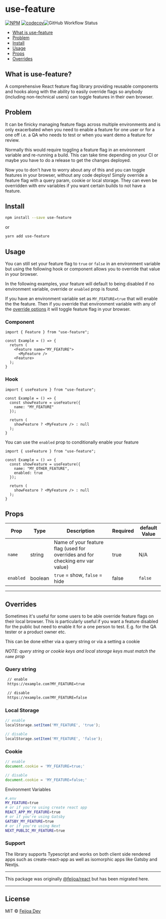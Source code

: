 # use-feature

[![NPM](https://img.shields.io/npm/v/use-feature.svg)](https://www.npmjs.com/package/use-feature) [![codecov](https://codecov.io/gh/feijoa-dev/use-feature/branch/main/graph/badge.svg?token=ABVLM7PCDG)](https://codecov.io/gh/feijoa-dev/use-feature)![GitHub Workflow Status](https://img.shields.io/github/actions/workflow/status/feijoa-dev/use-feature/publish.yml)

- [What is use-feature](#what-is-use-feature)
- [Problem](#problem)
- [Install](#install)
- [Usage](#usage)
- [Props](#props)
- [Overrides](#overrides)

## What is use-feature?
A comprehensive React feature flag library providing reusable components and hooks along with the ability to easily override flags so anybody (including non-technical users) can toggle features in their own browser.

## Problem

It can be finicky managing feature flags across multiple environments and is only exacerbated when you need to enable a feature for one user or for a one off i.e. a QA who needs to test or when you want demo a feature for review. 

Normally this would require toggling a feature flag in an environment variable and re-running a build. This can take time depending on your CI or maybe you have to do a release to get the changes deployed.

Now you to don't have to worry about any of this and you can toggle features in your browser, without any code deploys! Simply override a feature flag with a query param, cookie or local storage. They can even be overridden with env variables if you want certain builds to not have a feature.

## Install

```bash
npm install --save use-feature
```
or
```bash
yarn add use-feature
```

## Usage

You can still set your feature flag to `true` or `false` in an environment variable but using the following hook or component allows you to override that value in your browser.

In the following examples, your feature will default to being disabled if no environment variable, override or `enabled` prop is found. 

If you have an environment variable set as `MY_FEATURE=true` that will enable the the feature. Then if you override that environment variable with any of the [override options](#overrides) it will toggle feature flag in your browser.

### Component
```tsx
import { Feature } from "use-feature";

const Example = () => {
  return (
    <Feature name="MY_FEATURE">
      <MyFeature />
    <Feature>
  );
}
```

### Hook

```tsx
import { useFeature } from "use-feature";

const Example = () => {
  const showFeature = useFeature({
    name: "MY_FEATURE"
  });

  return (
    showFeature ? <MyFeature /> : null
  );
}
```

You can use the `enabled` prop to conditionally enable your feature

```tsx
import { useFeature } from "use-feature";

const Example = () => {
  const showFeature = useFeature({
    name: "MY_OTHER_FEATURE",
    enabled: true
  });

  return (
    showFeature ? <MyFeature /> : null
  );
}
```

## Props

| Prop            | Type        | Description                                                                     | Required | default Value  |
| ------------    | ----------- | -------------------------------------------------------                         | ---------| ---------|
| `name`          | string      | Name of your feature flag (used for overrides and for checking env var value)   | true     | N/A      |
| `enabled`       | boolean     | `true` = show, `false` = hide                                                   | false    | `false`    |
-------------------------

## Overrides

Sometimes it's useful for some users to be able override feature flags on their local browser. This is particularly useful if you want a feature disabled for the public but need to enable it for a one person to test. E.g. for the QA tester or a product owner etc.

This can be done either via a query string or via a setting a cookie

*NOTE: query string or cookie keys and local storage keys must match the `name` prop*

### Query string

```sh
 // enable
 https://example.com?MY_FEATURE=true

 // disable
 https://example.com?MY_FEATURE=false
```

### Local Storage

```js
// enable
localStorage.setItem('MY_FEATURE', 'true');

// disable
localStorage.setItem('MY_FEATURE', 'false');
```

### Cookie

```js
// enable
document.cookie = 'MY_FEATURE=true;'

// disable
document.cookie = 'MY_FEATURE=false;'
```

Environment Variables
```sh 
#.env
MY_FEATURE=true
# or if you're using create react app
REACT_APP_MY_FEATURE=true
# or if you're using Gatsby
GATSBY_MY_FEATURE=true
# or if you're using Next
NEXT_PUBLIC_MY_FEATURE=true
```

### Support

The library supports Typescript and works on both client side rendered apps such as create-react-app as well as isomorphic apps like Gatsby and Nextjs.

--- 
This package was originally [@feijoa/react](https://www.npmjs.com/package/@feijoa/react) but has been migrated here.

---

## License

MIT © [Feijoa Dev](https://github.com/feijoa-dev)
